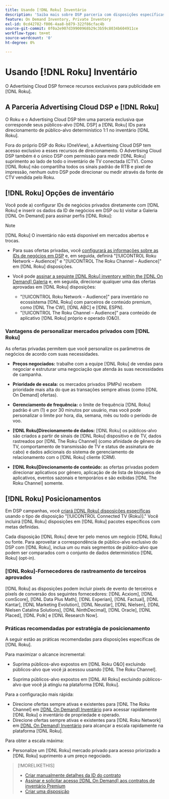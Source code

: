 ```yaml
---
title: Usando [!DNL Roku] Inventário
description: 'Saiba mais sobre DSP parceria com disposições específicas do  [!DNL Roku], including inventory options, approved third-party tracking vendors, and best practices for [!DNL Roku]. '
feature: On Demand Inventory, Private Inventory
exl-id: 0cd42782-f006-4aa8-b879-322f86cfac4b
source-git-commit: 0f0a2e907d39900968b29c3b59c8034b604911ce
workflow-type: tm+mt
source-wordcount: '0'
ht-degree: 0%

---
```


# Usando [!DNL Roku] Inventário

O Advertising Cloud DSP fornece recursos exclusivos para publicidade em [!DNL Roku].

## A Parceria Advertising Cloud DSP e [!DNL Roku]

O Roku e o Advertising Cloud DSP têm uma parceria exclusiva que corresponde seus públicos-alvo [!DNL DSP] a [!DNL Roku] IDs para direcionamento de público-alvo determinístico 1:1 no inventário [!DNL Roku].

Fora do próprio DSP do Roku (OneView), a Advertising Cloud DSP tem acesso exclusivo a esses recursos de direcionamento. O Advertising Cloud DSP também é o único DSP com permissão para medir [!DNL Roku] suprimento ao lado de todo o inventário de TV conectada (CTV). Como [!DNL Roku] não compartilha todos os sinais padrão de RTB e pixel de impressão, nenhum outro DSP pode direcionar ou medir através da fonte de CTV vendida pelo Roku.

## [!DNL Roku] Opções de inventário

Você pode a) configurar IDs de negócios privados diretamente com [!DNL Roku] e inserir os dados da ID de negócios em DSP ou b) visitar a Galeria [!DNL On Demand] para assinar perfis [!DNL Roku]:

>[!NOTE]
>
>[!DNL Roku] O inventário não está disponível em mercados abertos e trocas.

* Para suas ofertas privadas, você [configurará as informações sobre as IDs de negócios em DSP](/help/dsp/inventory/deal-id-create.md) e, em seguida, definirá &quot;[!UICONTROL Roku Network – Audience]&quot; e &quot;[!UICONTROL The Roku Channel – Audience]&quot; em [!DNL Roku] disposições.<!-- Or do you target the deal ID?? I see those strings for Roku On Demand inventory. Clarify if all Roku private deals will show up as one or the other of these in Roku Private inventory in Roku placement settings. -->

* Você pode [assinar a seguinte [!DNL Roku] inventory within the [!DNL On Demand] Galeria](/help/dsp/inventory/on-demand-inventory-subscribe.md) e, em seguida, direcionar qualquer uma das ofertas aprovadas em [!DNL Roku] disposições:

   * &quot;[!UICONTROL Roku Network – Audience]&quot; para inventário no ecossistema [!DNL Roku] com parceiros de conteúdo premium, como [!DNL The CW], [!DNL ABC] e [!DNL ESPN].
   * &quot;[!UICONTROL The Roku Channel – Audience]&quot; para conteúdo de aplicativo [!DNL Roku] próprio e operado (O&amp;O).

### Vantagens de personalizar mercados privados com [!DNL Roku]

As ofertas privadas permitem que você personalize os parâmetros de negócios de acordo com suas necessidades.

* **Preços negociados:** trabalhe com a equipe  [!DNL Roku] de vendas para negociar e estruturar uma negociação que atenda às suas necessidades de campanha.

* **Prioridade de escala:** os mercados privados (PMPs) recebem prioridade mais alta do que as transações sempre ativas (como  [!DNL On Demand] ofertas).

* **Gerenciamento de frequência:** o limite de frequência  [!DNL Roku] padrão é um (1) e por 30 minutos por usuário, mas você pode personalizar o limite por hora, dia, semana, mês ou todo o período de voo.<!-- Within the DSP placement settings? NO - you negotiate this with Roku, but Christine to confirm with Amanda whether you should be able to edit this in placement. -->

* **[!DNL Roku]Direcionamento de dados:** [!DNL Roku] os públicos-alvo são criados a partir de sinais de  [!DNL Roku] dispositivo e de TV, dados rastreados por  [!DNL The Roku Channel] (como afinidade de gênero de TV, comportamento de transmissão de TV e status de assinatura de cabo) e dados adicionais do sistema de gerenciamento de relacionamento com o  [!DNL Roku] cliente (CRM).

* **[!DNL Roku]Direcionamento de conteúdo:** as ofertas privadas podem direcionar aplicativos por gênero, aplicação de  de lista de bloqueios de aplicativos, eventos sazonais e temporários e são exibidas  [!DNL The Roku Channel] somente.

## [!DNL Roku] Posicionamentos

Em DSP campanhas, você [criará [!DNL Roku] disposições específicas](/help/dsp/campaign-management/placements/placement-create.md) usando o tipo de disposição &quot;[!UICONTROL Connected TV (Roku)].&quot; Você incluirá [!DNL Roku] disposições em [!DNL Roku] pacotes específicos com metas definidas.

Cada disposição [!DNL Roku] deve ter pelo menos um negócio [!DNL Roku] ou fonte. Para aproveitar a correspondência de público-alvo exclusivo do DSP com [!DNL Roku], inclua um ou mais segmentos de público-alvo que podem ser comparados com o conjunto de dados determinístico [!DNL Roku] (opt-in).

### [!DNL Roku]-Fornecedores de rastreamento de terceiros aprovados

[!DNL Roku] as disposições podem incluir pixels de evento de terceiros e pixels de conversão dos seguintes fornecedores:   [!DNL Acxiom],  [!DNL comScore],  [!DNL Data Plus Math],  [!DNL Experian],  [!DNL Factual],  [!DNL Kantar],  [!DNL Marketing Evolution],  [!DNL Neustar],  [!DNL Nielsen],  [!DNL Nielsen Catalina Solutions],  [!DNL NinthDecimal],  [!DNL Oracle],  [!DNL Placed],  [!DNL Polk] e  [!DNL Research Now].

### Práticas recomendadas por estratégia de posicionamento

A seguir estão as práticas recomendadas para disposições específicas de [!DNL Roku].

Para maximizar o alcance incremental:

* Suprima públicos-alvo expostos em [!DNL Roku O&O] excluindo públicos-alvo que você já acessou usando [!DNL The Roku Channel].

* Suprima públicos-alvo expostos em [!DNL All Roku] excluindo públicos-alvo que você já atingiu na plataforma [!DNL Roku].

Para a configuração mais rápida:

* Direcione ofertas sempre ativas e existentes para [!DNL The Roku Channel] em [[!DNL On Demand] Inventário](/help/dsp/inventory/on-demand-inventory-subscribe.md) para acessar rapidamente [!DNL Roku] o inventário de propriedade e operado.
* Direcione ofertas sempre ativas e existentes para [!DNL Roku Network] em [[!DNL On Demand] Inventário](/help/dsp/inventory/on-demand-inventory-subscribe.md) para alcançar a escala rapidamente na plataforma [!DNL Roku].

Para obter a escala máxima:

* Personalize um [!DNL Roku] mercado privado para acesso priorizado a [!DNL Roku] suprimento a um preço negociado.

>[!MORELIKETHIS]
>
>* [Criar manualmente detalhes da ID do contrato](/help/dsp/inventory/deal-id-create.md)
> * [Assinar e solicitar acesso  [!DNL On Demand] aos contratos de inventário Premium](/help/dsp/inventory/on-demand-inventory-subscribe.md)
>* [Criar uma disposição](/help/dsp/campaign-management/placements/placement-create.md)

